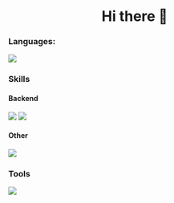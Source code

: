 <h1 align="center">Hi there 👋</h1>

### Languages:
  <img src="https://skillicons.dev/icons?i=python,ts,cs" />

### Skills
#### Backend
  <img src="https://skillicons.dev/icons?i=fastapi,postgresql,redis" />    
  <img src="https://skillicons.dev/icons?i=graphql,elasticsearch&theme=light" />

#### Other
  <img src="https://skillicons.dev/icons?i=regex,selenium" />

### Tools
<img src="https://skillicons.dev/icons?i=raspberrypi,ubuntu,vscode,git,docker,postman,nginx,kafka" />


